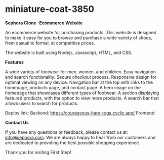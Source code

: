# miniature-coat-3850

**Sephora Clone -Ecommerce Website**

An ecommerce website for purchasing products. This website is designed to make it easy for you to browse and purchase a wide variety of shoes, from casual to formal, at competitive prices.

The website is built using Nodejs, Javascript, HTML, and CSS.

**Features**

A wide variety of footwear for men, women, and children.
Easy navigation and search functionality.
Secure checkout process.
Responsive design for optimal viewing on any device.
Navigation bar at the top with links to the homepage, products page, and contact page.
A hero image on the homepage that showcases different types of footwear.
A section displaying featured products, with the option to view more products.
A search bar that allows users to search for products.

Deploy link:
Backend: https://courageous-hare-toga.cyclic.app/
Frontend: 

**Contact Us**

If you have any questions or feedback, please contact us at: info@sephora.com. We are always happy to hear from our customers and are dedicated to providing the best possible shopping experience.

Thank you for visiting First Step!
